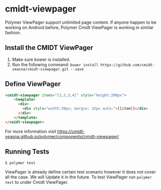 # cmidt-viewpager

Polymer ViewPager support unlimited page content. If anyone happen to be working on Android before, Polymer Cmidt ViewPager is working in similar fashion.

## Install the CMIDT ViewPager

1. Make sure bower is installed.
2. Run the following command: `bower install https://github.com/cmidt-veasna/cmidt-viewpager.git --save`

## Define ViewPager

<!---
```
<custom-element-demo>
  <template>
    <script src="../webcomponentsjs/webcomponents-lite.js"></script>
    <link rel="import" href="cmidt-viewpager.html">
    <next-code-block></next-code-block>
  </template>
</custom-element-demo>
```
-->
```html
<cmidt-viewpager items="[1,2,3,4]" style="height:200px">
	<template>
      <div>
        <div style="width:30px; margin: 32px auto;">[[item]]</div>
      </div>
    </template>
</cmidt-viewpager>
```

For more information visit https://cmidt-veasna.github.io/polymer/components/cmidt-viewpager/

## Running Tests

```
$ polymer test
```

ViewPager is already define certain test scenario however it does not cover all the case. We will Update it in the future. To test
ViewPager run `polymer test` to under Cmidt ViewPager.
